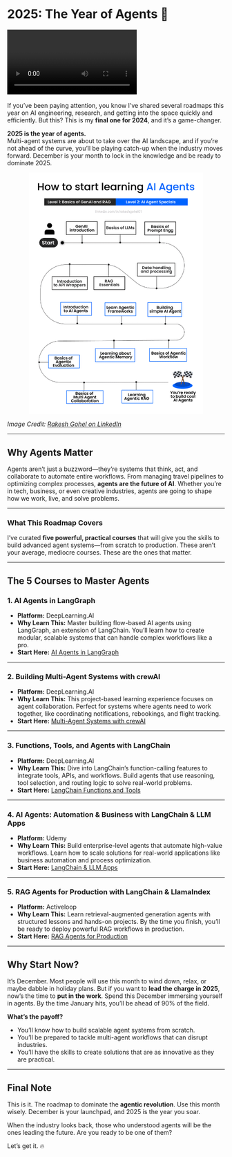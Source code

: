 # 2025: The Year of Agents 🚀  

<video controls src="media/runner-H.mp4" style="max-width:100%; height:auto;"></video>

If you’ve been paying attention, you know I’ve shared several roadmaps this year on AI engineering, research, and getting into the space quickly and efficiently. But this? This is my **final one for 2024**, and it’s a game-changer.

**2025 is the year of agents.**  
Multi-agent systems are about to take over the AI landscape, and if you’re not ahead of the curve, you’ll be playing catch-up when the industry moves forward. December is your month to lock in the knowledge and be ready to dominate 2025.  

<img src="media/agent-2025.png" alt="2025 - The Year of Agents" style="max-width:80%; height:auto; display:block; margin:0 auto;"/>

*Image Credit: [Rakesh Gohel on LinkedIn](https://www.linkedin.com/posts/rakeshgohel01_many-of-you-asked-for-an-ai-agent-learning-activity-7268270873931853824-3a3z/)*

--- 

## **Why Agents Matter**
Agents aren’t just a buzzword—they’re systems that think, act, and collaborate to automate entire workflows. From managing travel pipelines to optimizing complex processes, **agents are the future of AI**. Whether you’re in tech, business, or even creative industries, agents are going to shape how we work, live, and solve problems.

---

### What This Roadmap Covers
I’ve curated **five powerful, practical courses** that will give you the skills to build advanced agent systems—from scratch to production. These aren’t your average, mediocre courses. These are the ones that matter.

---

## **The 5 Courses to Master Agents**

### 1. **AI Agents in LangGraph**  
- **Platform:** DeepLearning.AI  
- **Why Learn This:** Master building flow-based AI agents using LangGraph, an extension of LangChain. You’ll learn how to create modular, scalable systems that can handle complex workflows like a pro.  
- **Start Here:** [AI Agents in LangGraph](https://www.deeplearning.ai/short-courses/ai-agents-in-langgraph/)

---

### 2. **Building Multi-Agent Systems with crewAI**  
- **Platform:** DeepLearning.AI  
- **Why Learn This:** This project-based learning experience focuses on agent collaboration. Perfect for systems where agents need to work together, like coordinating notifications, rebookings, and flight tracking.  
- **Start Here:** [Multi-Agent Systems with crewAI](https://www.coursera.org/projects/multi-ai-agent-systems-with-crewai)

---

### 3. **Functions, Tools, and Agents with LangChain**  
- **Platform:** DeepLearning.AI  
- **Why Learn This:** Dive into LangChain’s function-calling features to integrate tools, APIs, and workflows. Build agents that use reasoning, tool selection, and routing logic to solve real-world problems.  
- **Start Here:** [LangChain Functions and Tools](https://www.deeplearning.ai/short-courses/functions-tools-agents-langchain/)

---

### 4. **AI Agents: Automation & Business with LangChain & LLM Apps**  
- **Platform:** Udemy  
- **Why Learn This:** Build enterprise-level agents that automate high-value workflows. Learn how to scale solutions for real-world applications like business automation and process optimization.  
- **Start Here:** [LangChain & LLM Apps](https://www.udemy.com/course/ai-agents-automation-business-with-langchain-llm-apps/)

---

### 5. **RAG Agents for Production with LangChain & LlamaIndex**  
- **Platform:** Activeloop  
- **Why Learn This:** Learn retrieval-augmented generation agents with structured lessons and hands-on projects. By the time you finish, you’ll be ready to deploy powerful RAG workflows in production.  
- **Start Here:** [RAG Agents for Production](https://learn.activeloop.ai/courses/rag)

---

## **Why Start Now?**
It’s December. Most people will use this month to wind down, relax, or maybe dabble in holiday plans. But if you want to **lead the charge in 2025**, now’s the time to **put in the work**. Spend this December immersing yourself in agents. By the time January hits, you’ll be ahead of 90% of the field.

**What’s the payoff?**  
- You’ll know how to build scalable agent systems from scratch.  
- You’ll be prepared to tackle multi-agent workflows that can disrupt industries.  
- You’ll have the skills to create solutions that are as innovative as they are practical.

---

## **Final Note**
This is it. The roadmap to dominate the **agentic revolution**. Use this month wisely. December is your launchpad, and 2025 is the year you soar.  

When the industry looks back, those who understood agents will be the ones leading the future. Are you ready to be one of them?

Let’s get it. 🔥
